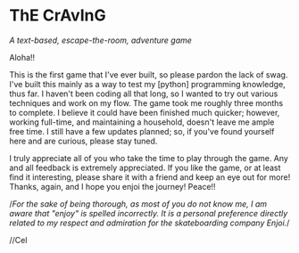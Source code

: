 # ThE CrAvInG

_A text-based, escape-the-room, adventure game_

Aloha!!

This is the first game that I've ever built, so please pardon the lack of swag.
I've built this mainly as a way to test my [python] programming knowledge,
thus far. I haven't been coding all that long, so I wanted to try out various
techniques and work on my flow. The game took me roughly three months to
complete. I believe it could have been finished much quicker; however, working
full-time, and maintaining a household, doesn't leave me ample free time.
I still have a few updates planned; so, if you've found yourself here and are
curious, please stay tuned.

I truly appreciate all of you who take the time to play through the game. Any
and all feedback is extremely appreciated. If you like the game, or at least
find it interesting, please share it with a friend and keep an eye out for more!
Thanks, again, and I hope you enjoi the journey!
Peace!!

/*For the sake of being thorough, as most of you do not know me, I am aware
that "enjoy" is spelled incorrectly. It is a personal preference directly
related to my respect and admiration for the skateboarding company Enjoi.*/

//Cel